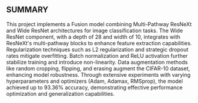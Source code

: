 ## SUMMARY
This project implements a Fusion model combining Multi-Pathway ResNeXt and Wide ResNet architectures for image classification tasks. The Wide ResNet component, with a depth of 28 and width of 10, integrates with ResNeXt's multi-pathway blocks to enhance feature extraction capabilities. Regularization techniques such as L2 regularization and strategic dropout rates mitigate overfitting. Batch normalization and ReLU activation further stabilize training and introduce non-linearity. Data augmentation methods like random cropping, flipping, and erasing augment the CIFAR-10 dataset, enhancing model robustness. Through extensive experiments with varying hyperparameters and optimizers (Adam, Adamax, RMSprop), the model achieved up to 93.36% accuracy, demonstrating effective performance optimization and generalization capabilities.

